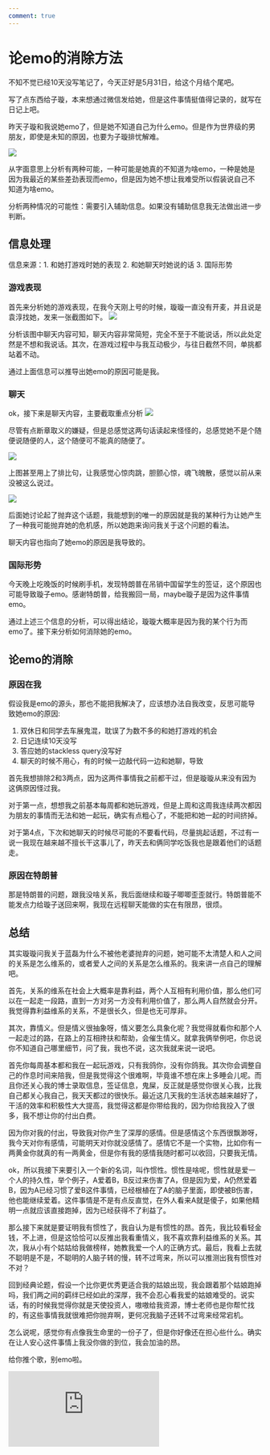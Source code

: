 ```yaml
---
comment: true
---
```


# 论emo的消除方法

不知不觉已经10天没写笔记了，今天正好是5月31日，给这个月结个尾吧。

写了点东西给子璇，本来想通过微信发给她，但是这件事情挺值得记录的，就写在日记上吧。

昨天子璇和我说她emo了，但是她不知道自己为什么emo。但是作为世界级的男朋友，即使是未知的原因，也要为子璇排忧解难。

![](../../图片/5.31question.png)

从字面意思上分析有两种可能，一种可能是她真的不知道为啥emo，一种是她是因为我最近的某些差劲表现而emo，但是因为她不想让我难受所以假装说自己不知道为啥emo。

分析两种情况的可能性：需要引入辅助信息。如果没有辅助信息我无法做出进一步判断。

## 信息处理

信息来源：1. 和她打游戏时她的表现  2. 和她聊天时她说的话  3. 国际形势

### 游戏表现

首先来分析她的游戏表现，在我今天刚上号的时候，璇璇一直没有开麦，并且说是袁淳找她，发来一张截图如下。
![](../../图片/5.31my.png)

分析该图中聊天内容可知，聊天内容非常简短，完全不至于不能说话，所以此处定然是不想和我说话。其次，在游戏过程中与我互动极少，与往日截然不同，单挑都站着不动。

通过上面信息可以推导出她emo的原因可能是我。

### 聊天

ok，接下来是聊天内容，主要截取重点分析
![](../../图片/5.31ple.png)

尽管有点断章取义的嫌疑，但是总感觉这两句话读起来怪怪的，总感觉她不是个随便说随便的人，这个随便可不能真的随便了。

![](../../图片/5.31para.png)

上图甚至用上了排比句，让我感觉心惊肉跳，胆颤心惊，魂飞魄散，感觉以前从来没被这么说过。

![](../../图片/5.31l.png)

后面她讨论起了抛弃这个话题，我能想到的唯一的原因就是我的某种行为让她产生了一种我可能抛弃她的危机感，所以她跑来询问我关于这个问题的看法。

聊天内容也指向了她emo的原因是我导致的。

### 国际形势

今天晚上吃晚饭的时候刷手机，发现特朗普在吊销中国留学生的签证，这个原因也可能导致璇子emo。感谢特朗普，给我搬回一局，maybe璇子是因为这件事情emo。

通过上述三个信息的分析，可以得出结论，璇璇大概率是因为我的某个行为而emo了。接下来分析如何消除她的emo。
## 论emo的消除

### 原因在我

假设我是emo的源头，那也不能把我解决了，应该想办法自我改变，反思可能导致她emo的原因:

1. 双休日和同学去车展鬼混，耽误了为数不多的和她打游戏的机会
2. 日记连续10天没写
3. 答应她的stackless query没写好
4. 聊天的时候不用心，有的时候一边敲代码一边和她聊，导致

首先我想排除2和3两点，因为这两件事情我之前都干过，但是璇璇从来没有因为这俩原因怪过我。

对于第一点，想想我之前基本每周都和她玩游戏，但是上周和这周我连续两次都因为朋友的事情而无法和她一起玩，确实有点粗心了，不能把和她一起的时间挤掉。

对于第4点，下次和她聊天的时候尽可能的不要看代码，尽量挑起话题，不过有一说一我现在越来越不擅长干这事儿了，昨天去和俩同学吃饭我也是跟着他们的话题走。

### 原因在特朗普

那是特朗普的问题，跟我没啥关系，我后面继续和璇子唧唧歪歪就行。特朗普能不能发点力给璇子送回来啊，我现在远程聊天能做的实在有限昂，很烦。

## 总结

其实璇璇问我关于蓝磊为什么不被他老婆抛弃的问题，她可能不太清楚人和人之间的关系是怎么维系的，或者爱人之间的关系是怎么维系的。我来讲一点自己的理解吧。

首先，关系的维系在社会上大概率是靠利益，两个人互相有利用价值，那么他们可以在一起走一段路，直到一方对另一方没有利用价值了，那么两人自然就会分开。我觉得靠利益维系的关系，不是很长久，但是也无可厚非。

其次，靠情义。但是情义很抽象呀，情义要怎么具象化呢？我觉得就看你和那个人一起走过的路，在路上的互相搀扶和帮助，会催生情义。就拿我俩举例吧，你总说你不知道自己哪里细节，问了我，我也不说，这次我就来说一说吧。

首先你每周基本都和我在一起玩游戏，只有我鸽你，没有你鸽我。其次你会调整自己的作息时间来陪我，但是我觉得这个很难啊，毕竟谁不想在床上多睡会儿呢。而且你还关心我的博士录取信息，签证信息，鬼屎，反正就是感觉你很关心我，比我自己都关心我自己，我天天都过的很快乐。最近这几天我的生活状态越来越好了，干活的效率和积极性大大提高，我觉得这都是你带给我的，因为你给我投入了很多，我不想让你的付出白费。

因为你对我的付出，导致我对你产生了深厚的感情。但是感情这个东西很飘渺呀，我今天对你有感情，可能明天对你就没感情了。感情它不是一个实物，比如你有一两黄金你就真的有一两黄金，但是你有我的感情我随时都可以收回，只要我无情。

ok，所以我接下来要引入一个新的名词，叫作惯性。惯性是啥呢，惯性就是爱一个人的持久性，举个例子，A爱着B，B反过来伤害了A，但是因为爱，A仍然爱着B，因为A已经习惯了爱B这件事情，已经根植在了A的脑子里面，即使被B伤害，他也能继续爱着。这件事情是不是有点反直觉，在外人看来A就是傻子，如果他精明一点就应该直接跑掉，因为已经获得不了利益了。

那么接下来就是要证明我有惯性了，我自认为是有惯性的昂。首先，我比较看轻金钱，不上进，但是这恰恰可以反推出我看重情义，我不喜欢靠利益维系的关系。其次，我从小有个姑姑给我做榜样，她教我爱一个人的正确方式。最后，我看上去就不聪明是不是，不聪明的人脑子转的慢，转不过弯来，所以可以推测出我有惯性对不对？

回到经典论题，假设一个比你更优秀更适合我的姑娘出现，我会跟着那个姑娘跑掉吗，我们两之间的羁绊已经如此的深厚，我不会忍心看我爱的姑娘难受的。说实话，有的时候我觉得你就是天使投资人，嗷嗷给我资源，博士老师也是你帮忙找的，有这些事情我就很难把你抛弃啊，更何况我脑子还转不过弯来经常宕机。

怎么说呢，感觉你有点像我生命里的一份子了，但是你好像还在担心些什么。确实在让人安心这件事情上我没你做的到位，我会加油的昂。

给你推个歌，别emo啦。

<iframe src="https://player.bilibili.com/player.html?isOutside=true&aid=113356719524592&bvid=BV1xYyfYhEXu&cid=26428834034&p=1&autoplay=false" scrolling="no" border="0" frameborder="no" framespacing="0" allowfullscreen="true" ></iframe>
